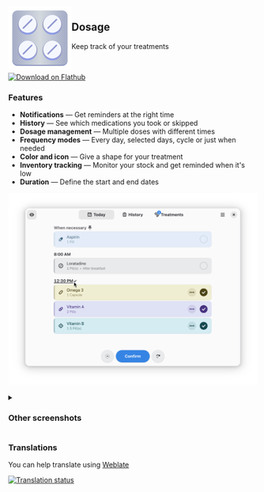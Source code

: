 <img style="vertical-align: middle;" src="data/icons/hicolor/scalable/apps/io.github.diegopvlk.Dosage.svg" width="128" height="128" align="left">

## Dosage
Keep track of your treatments

<br>

</a> <a href='https://flathub.org/apps/io.github.diegopvlk.Dosage'><img width='240' alt='Download on Flathub' src='https://dl.flathub.org/assets/badges/flathub-badge-i-en.svg'/></a>

### Features
- **Notifications** — Get reminders at the right time  
- **History** — See which medications you took or skipped   
- **Dosage management** — Multiple doses with different times
- **Frequency modes** — Every day, selected days, cycle or just when needed    
- **Color and icon** — Give a shape for your treatment    
- **Inventory tracking** — Monitor your stock and get reminded when it's low
- **Duration** — Define the start and end dates

<p align="center"><img src="https://raw.githubusercontent.com/diegopvlk/Dosage/main/screenshots/today-light.png"/></p>

<div>
  <details>
    <summary><h3>Other screenshots</h3></summary><br>
      <p align="center"><img style="height:700px;" src="https://raw.githubusercontent.com/diegopvlk/Dosage/main/screenshots/med-window-light.png"/></p>
      <p align="center"><img src="https://raw.githubusercontent.com/diegopvlk/Dosage/main/screenshots/today-dark.png"/></p>
  </details>
</div>


### Translations
You can help translate using [Weblate](https://hosted.weblate.org/projects/dosage/dosage/)

<a href="https://hosted.weblate.org/engage/dosage/">
<img src="https://hosted.weblate.org/widget/dosage/dosage/287x66-white.png" alt="Translation status" />
</a>

